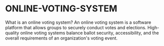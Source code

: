 # ONLINE-VOTING-SYSTEM
What is an online voting system? An online voting system is a software platform that allows groups to securely conduct votes and elections. High-quality online voting systems balance ballot security, accessibility, and the overall requirements of an organization's voting event.
